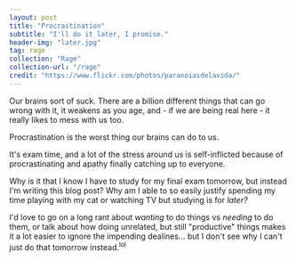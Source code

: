 ```yaml
---
layout: post
title: "Procrastination"
subtitle: "I'll do it later, I promise."
header-img: "later.jpg"
tag: rage
collection: "Rage"
collection-url: "/rage"
credit: "https://www.flickr.com/photos/paranoiasdelavida/"
---
```


Our brains sort of suck. There are a billion different things that can go wrong with it, it weakens as you age, and - if we are being real here - it really likes to mess with us too.

Procrastination is the worst thing our brains can do to us. 

It's exam time, and a lot of the stress around us is self-inflicted because of procrastinating and apathy finally catching up to everyone. 

Why is it that I know I have to study for my final exam tomorrow, but instead I'm writing this blog post? Why am I able to so easily justify spending my time playing with my cat or watching TV but studying is for *later?*

I'd love to go on a long rant about *wanting* to do things vs *needing* to do them, or talk about how doing unrelated, but still "productive" things makes it a lot easier to ignore the impending dealines... but I don't see why I can't just do that tomorrow instead.<sup>lol</sup>
